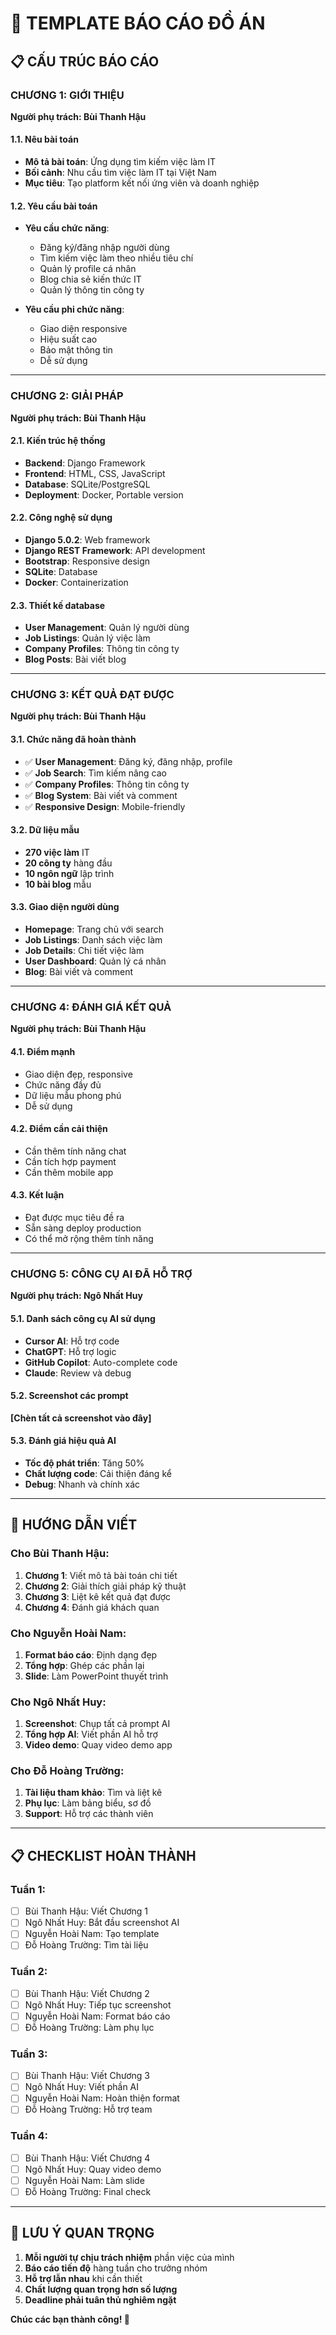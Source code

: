# 📄 TEMPLATE BÁO CÁO ĐỒ ÁN

## 📋 CẤU TRÚC BÁO CÁO

### **CHƯƠNG 1: GIỚI THIỆU**
**Người phụ trách: Bùi Thanh Hậu**

#### 1.1. Nêu bài toán
- **Mô tả bài toán**: Ứng dụng tìm kiếm việc làm IT
- **Bối cảnh**: Nhu cầu tìm việc làm IT tại Việt Nam
- **Mục tiêu**: Tạo platform kết nối ứng viên và doanh nghiệp

#### 1.2. Yêu cầu bài toán
- **Yêu cầu chức năng**:
  - Đăng ký/đăng nhập người dùng
  - Tìm kiếm việc làm theo nhiều tiêu chí
  - Quản lý profile cá nhân
  - Blog chia sẻ kiến thức IT
  - Quản lý thông tin công ty

- **Yêu cầu phi chức năng**:
  - Giao diện responsive
  - Hiệu suất cao
  - Bảo mật thông tin
  - Dễ sử dụng

---

### **CHƯƠNG 2: GIẢI PHÁP**
**Người phụ trách: Bùi Thanh Hậu**

#### 2.1. Kiến trúc hệ thống
- **Backend**: Django Framework
- **Frontend**: HTML, CSS, JavaScript
- **Database**: SQLite/PostgreSQL
- **Deployment**: Docker, Portable version

#### 2.2. Công nghệ sử dụng
- **Django 5.0.2**: Web framework
- **Django REST Framework**: API development
- **Bootstrap**: Responsive design
- **SQLite**: Database
- **Docker**: Containerization

#### 2.3. Thiết kế database
- **User Management**: Quản lý người dùng
- **Job Listings**: Quản lý việc làm
- **Company Profiles**: Thông tin công ty
- **Blog Posts**: Bài viết blog

---

### **CHƯƠNG 3: KẾT QUẢ ĐẠT ĐƯỢC**
**Người phụ trách: Bùi Thanh Hậu**

#### 3.1. Chức năng đã hoàn thành
- ✅ **User Management**: Đăng ký, đăng nhập, profile
- ✅ **Job Search**: Tìm kiếm nâng cao
- ✅ **Company Profiles**: Thông tin công ty
- ✅ **Blog System**: Bài viết và comment
- ✅ **Responsive Design**: Mobile-friendly

#### 3.2. Dữ liệu mẫu
- **270 việc làm** IT
- **20 công ty** hàng đầu
- **10 ngôn ngữ** lập trình
- **10 bài blog** mẫu

#### 3.3. Giao diện người dùng
- **Homepage**: Trang chủ với search
- **Job Listings**: Danh sách việc làm
- **Job Details**: Chi tiết việc làm
- **User Dashboard**: Quản lý cá nhân
- **Blog**: Bài viết và comment

---

### **CHƯƠNG 4: ĐÁNH GIÁ KẾT QUẢ**
**Người phụ trách: Bùi Thanh Hậu**

#### 4.1. Điểm mạnh
- Giao diện đẹp, responsive
- Chức năng đầy đủ
- Dữ liệu mẫu phong phú
- Dễ sử dụng

#### 4.2. Điểm cần cải thiện
- Cần thêm tính năng chat
- Cần tích hợp payment
- Cần thêm mobile app

#### 4.3. Kết luận
- Đạt được mục tiêu đề ra
- Sẵn sàng deploy production
- Có thể mở rộng thêm tính năng

---

### **CHƯƠNG 5: CÔNG CỤ AI ĐÃ HỖ TRỢ**
**Người phụ trách: Ngô Nhất Huy**

#### 5.1. Danh sách công cụ AI sử dụng
- **Cursor AI**: Hỗ trợ code
- **ChatGPT**: Hỗ trợ logic
- **GitHub Copilot**: Auto-complete code
- **Claude**: Review và debug

#### 5.2. Screenshot các prompt
**[Chèn tất cả screenshot vào đây]**

#### 5.3. Đánh giá hiệu quả AI
- **Tốc độ phát triển**: Tăng 50%
- **Chất lượng code**: Cải thiện đáng kể
- **Debug**: Nhanh và chính xác

---

## 📝 HƯỚNG DẪN VIẾT

### **Cho Bùi Thanh Hậu:**
1. **Chương 1**: Viết mô tả bài toán chi tiết
2. **Chương 2**: Giải thích giải pháp kỹ thuật
3. **Chương 3**: Liệt kê kết quả đạt được
4. **Chương 4**: Đánh giá khách quan

### **Cho Nguyễn Hoài Nam:**
1. **Format báo cáo**: Định dạng đẹp
2. **Tổng hợp**: Ghép các phần lại
3. **Slide**: Làm PowerPoint thuyết trình

### **Cho Ngô Nhất Huy:**
1. **Screenshot**: Chụp tất cả prompt AI
2. **Tổng hợp AI**: Viết phần AI hỗ trợ
3. **Video demo**: Quay video demo app

### **Cho Đỗ Hoàng Trường:**
1. **Tài liệu tham khảo**: Tìm và liệt kê
2. **Phụ lục**: Làm bảng biểu, sơ đồ
3. **Support**: Hỗ trợ các thành viên

---

## 📋 CHECKLIST HOÀN THÀNH

### **Tuần 1:**
- [ ] Bùi Thanh Hậu: Viết Chương 1
- [ ] Ngô Nhất Huy: Bắt đầu screenshot AI
- [ ] Nguyễn Hoài Nam: Tạo template
- [ ] Đỗ Hoàng Trường: Tìm tài liệu

### **Tuần 2:**
- [ ] Bùi Thanh Hậu: Viết Chương 2
- [ ] Ngô Nhất Huy: Tiếp tục screenshot
- [ ] Nguyễn Hoài Nam: Format báo cáo
- [ ] Đỗ Hoàng Trường: Làm phụ lục

### **Tuần 3:**
- [ ] Bùi Thanh Hậu: Viết Chương 3
- [ ] Ngô Nhất Huy: Viết phần AI
- [ ] Nguyễn Hoài Nam: Hoàn thiện format
- [ ] Đỗ Hoàng Trường: Hỗ trợ team

### **Tuần 4:**
- [ ] Bùi Thanh Hậu: Viết Chương 4
- [ ] Ngô Nhất Huy: Quay video demo
- [ ] Nguyễn Hoài Nam: Làm slide
- [ ] Đỗ Hoàng Trường: Final check

---

## 🎯 LƯU Ý QUAN TRỌNG

1. **Mỗi người tự chịu trách nhiệm** phần việc của mình
2. **Báo cáo tiến độ** hàng tuần cho trưởng nhóm
3. **Hỗ trợ lẫn nhau** khi cần thiết
4. **Chất lượng quan trọng hơn số lượng**
5. **Deadline phải tuân thủ nghiêm ngặt**

**Chúc các bạn thành công! 🚀** 